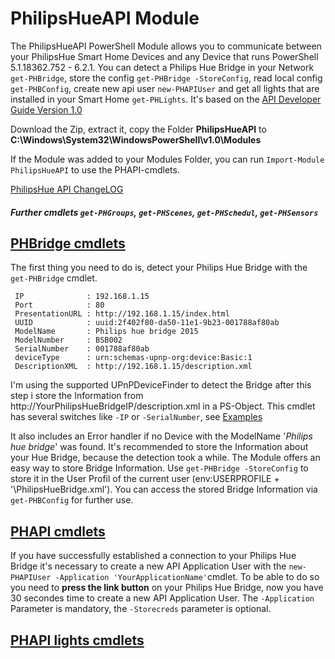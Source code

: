 # PhilipsHueAPI Module
The PhilipsHueAPI PowerShell Module allows you to communicate between your PhilipsHue Smart Home Devices and any Device that runs PowerShell 5.1.18362.752 - 6.2.1. You can detect a Philips Hue Bridge in your Network `get-PHBridge`, store the config `get-PHBridge -StoreConfig`, read local config `get-PHBConfig`, create new api user `new-PHAPIUser` and get all lights that are installed in your Smart Home `get-PHLights`. It's based on the [API Developer Guide Version 1.0](https://developers.meethue.com/)

Download the Zip, extract it, copy the Folder **PhilipsHueAPI** to **C:\Windows\System32\WindowsPowerShell\v1.0\Modules**

If the Module was added to your Modules Folder, you can run `Import-Module PhilipsHueAPI` to use the PHAPI-cmdlets.

[PhilipsHue API ChangeLOG](https://developers.meethue.com/develop/hue-api/api-documentation-changelog/)

##### Further cmdlets  `get-PHGroups`, `get-PHScenes`, `get-PHSchedul`, `get-PHSensors`

## [PHBridge cmdlets](https://github.com/andiecodes/PhilipsHuePSModule/tree/master/PHBridge_config_cmdlets)

The first thing you need to do is, detect your Philips Hue Bridge with the `get-PHBridge` cmdlet.
```pwsh
 IP              : 192.168.1.15
 Port            : 80
 PresentationURL : http://192.168.1.15/index.html
 UUID            : uuid:2f402f80-da50-11e1-9b23-001788af80ab
 ModelName       : Philips hue bridge 2015
 ModelNumber     : BSB002
 SerialNumber    : 001788af80ab
 deviceType      : urn:schemas-upnp-org:device:Basic:1
 DescriptionXML  : http://192.168.1.15/description.xml
```
I'm using the supported UPnPDeviceFinder to detect the Bridge after this step i store the Information from http://YourPhilipsHueBridgeIP/description.xml
in a PS-Object. This cmdlet has several switches like `-IP` or `-SerialNumber`, see [Examples](https://github.com/andiecodes/PhilipsHuePSModule/blob/master/PHBridge_config_cmdlets/get-PHBridge.ps1)

It also includes an Error handler if no Device with the ModelName '*Philips hue bridge*' was found.
It's recommended to store the Information about your Hue Bridge, because the detection took a while.
The Module offers an easy way to store Bridge Information. Use `get-PHBridge -StoreConfig` to store it in the User Profil of the current user $($env:USERPROFILE + '\PhilipsHueBridge.xml').
You can access the stored Bridge Information via `get-PHBConfig` for further use.

## [PHAPI cmdlets](https://github.com/andiecodes/PhilipsHuePSModule/tree/master/PHAPI_config_cmdlets)

If you have successfully established a connection to your Philips Hue Bridge it's necessary to create a new API Application User with the `new-PHAPIUser -Application 'YourApplicationName'`cmdlet. To be able to do so you need to **press the link button** on your Philips Hue Bridge, now you have 30 secondes time to create a new API Application User. The `-Application` Parameter is mandatory, the `-Storecreds` parameter is optional. 

## [PHAPI lights cmdlets](https://github.com/andiecodes/PhilipsHuePSModule/tree/master/PHAPI_lights_cmdlets)







